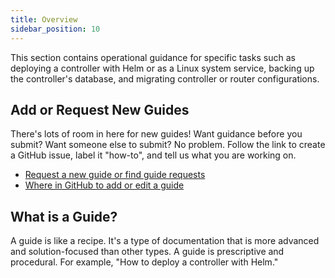 ```yaml
---
title: Overview
sidebar_position: 10
---
```


This section contains operational guidance for specific tasks such as deploying a controller with Helm or as a Linux system service, backing up the controller's database, and migrating controller or router configurations.

## Add or Request New Guides

There's lots of room in here for new guides! Want guidance before you submit? Want someone else to submit? No problem. Follow the link to create a GitHub issue, label it "how-to", and tell us what you are working on. 

* [Request a new guide or find guide requests](https://github.com/openziti/ziti-doc/issues?q=is%3Aissue+is%3Aopen+label%3Ahow-to+)
* [Where in GitHub to add or edit a guide](https://github.com/openziti/ziti-doc/tree/main/docusaurus/docs/guides)

## What is a Guide?

A guide is like a recipe. It's a type of documentation that is more advanced and solution-focused than other types. A guide is prescriptive and procedural. For example, "How to deploy a controller with Helm."
